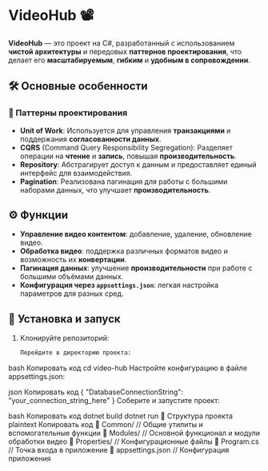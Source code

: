 # VideoHub 📽️

**VideoHub** — это проект на C#, разработанный с использованием **чистой архитектуры** и передовых **паттернов проектирования**, что делает его **масштабируемым**, **гибким** и **удобным в сопровождении**.

## 🛠️ Основные особенности

### 📐 Паттерны проектирования

- **Unit of Work**: Используется для управления **транзакциями** и поддержания **согласованности данных**.
- **CQRS** (Command Query Responsibility Segregation): Разделяет операции на **чтение** и **запись**, повышая **производительность**.
- **Repository**: Абстрагирует доступ к данным и предоставляет единый интерфейс для взаимодействия.
- **Pagination**: Реализована пагинация для работы с большими наборами данных, что улучшает **производительность**.

## ⚙️ Функции

- **Управление видео контентом**: добавление, удаление, обновление видео.
- **Обработка видео**: поддержка различных форматов видео и возможность их **конвертации**.
- **Пагинация данных**: улучшение **производительности** при работе с большими объёмами данных.
- **Конфигурация через `appsettings.json`**: легкая настройка параметров для разных сред.

## 🚀 Установка и запуск

1. Клонируйте репозиторий:

   ```bash
   Перейдите в директорию проекта:

bash
Копировать код
cd video-hub
Настройте конфигурацию в файле appsettings.json:

json
Копировать код
{
  "DatabaseConnectionString": "your_connection_string_here"
}
Соберите и запустите проект:

bash
Копировать код
dotnet build
dotnet run
📂 Структура проекта
plaintext
Копировать код
📁 Common/          // Общие утилиты и вспомогательные функции
📁 Modules/         // Основной функционал и модули обработки видео
📁 Properties/      // Конфигурационные файлы
📄 Program.cs       // Точка входа в приложение
📄 appsettings.json // Конфигурация приложения
